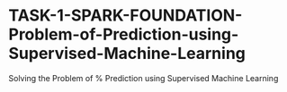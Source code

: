# TASK-1-SPARK-FOUNDATION-Problem-of-Prediction-using-Supervised-Machine-Learning
 Solving the Problem of % Prediction using Supervised Machine Learning
